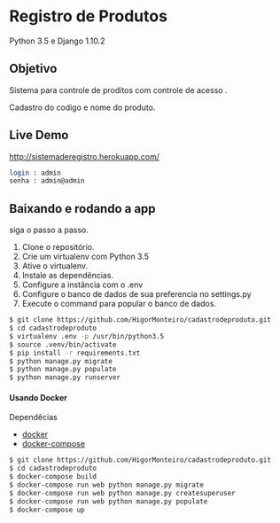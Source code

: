 # Registro de Produtos

Python 3.5 e Django 1.10.2

## Objetivo

Sistema para controle de proditos com controle de acesso .

Cadastro do codigo e nome do produto.

## Live Demo

http://sistemaderegistro.herokuapp.com/

```bash
login : admin
senha : admin@admin
```

## Baixando e rodando a app


siga o passo a passo.

1. Clone o repositório.
2. Crie um virtualenv com Python 3.5
3. Ative o virtualenv.
4. Instale as dependências.
5. Configure a instância com o .env
6. Configure o banco de dados de sua preferencia no settings.py
7. Execute o command para popular o banco de dados.

```bash
$ git clone https://github.com/HigorMonteiro/cadastrodeproduto.git
$ cd cadastrodeproduto
$ virtualenv .env -p /usr/bin/python3.5
$ source .venv/bin/activate
$ pip install -r requirements.txt
$ python manage.py migrate
$ python manage.py populate
$ python manage.py runserver
```

#### Usando Docker

Dependêcias

- [docker](https://www.docker.com/)
- [docker-compose](https://docs.docker.com/compose/)

```sh
$ git clone https://github.com/HigorMonteiro/cadastrodeproduto.git
$ cd cadastrodeproduto
$ docker-compose build
$ docker-compose run web python manage.py migrate
$ docker-compose run web python manage.py createsuperuser
$ docker-compose run web python manage.py populate
$ docker-compose up
```
